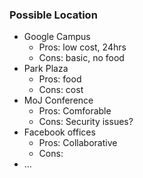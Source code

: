 ### Possible Location 

* Google Campus
	* Pros: low cost, 24hrs
	* Cons: basic, no food
* Park Plaza 
	* Pros: food
	* Cons: cost
* MoJ Conference
	* Pros: Comforable
	* Cons: Security issues?
* Facebook offices
	* Pros: Collaborative
	* Cons:
* …

